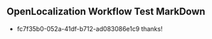 ## OpenLocalization Workflow Test MarkDown
* fc7f35b0-052a-41df-b712-ad083086e1c9 thanks!

<!--HONumber=Jul16_HO2-->


